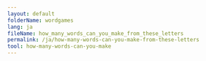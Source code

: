 ```yaml
---
layout: default
folderName: wordgames
lang: ja
fileName: how_many_words_can_you_make_from_these_letters
permalink: /ja/how-many-words-can-you-make-from-these-letters
tool: how-many-words-can-you-make
---
```

